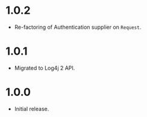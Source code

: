 # 1.0.2
- Re-factoring of Authentication supplier on `Request`.
  
# 1.0.1
- Migrated to Log4j 2 API.
  
# 1.0.0
- Initial release.
